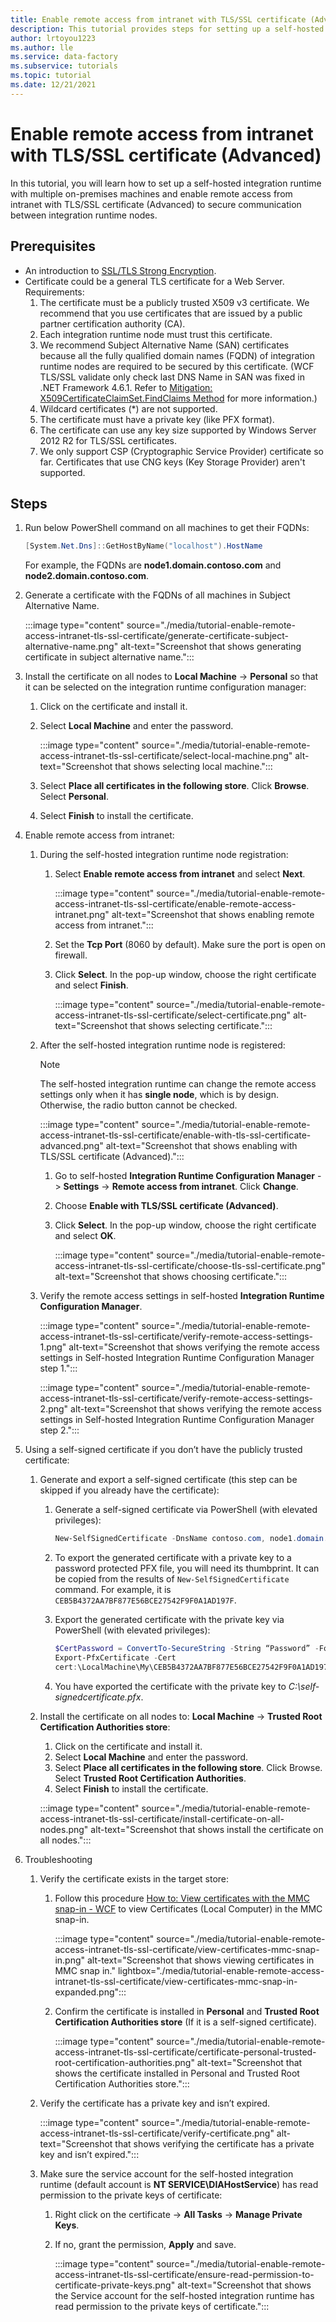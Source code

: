 ```yaml
---
title: Enable remote access from intranet with TLS/SSL certificate (Advanced)
description: This tutorial provides steps for setting up a self-hosted integration runtime with multiple on-premises machines and enabling remote access from intranet with TLS/SSL certificate (Advanced) to secure communication between integration runtime nodes.
author: lrtoyou1223
ms.author: lle
ms.service: data-factory
ms.subservice: tutorials
ms.topic: tutorial
ms.date: 12/21/2021
---
```


# Enable remote access from intranet with TLS/SSL certificate (Advanced)

In this tutorial, you will learn how to set up a self-hosted integration runtime with multiple on-premises machines and enable remote access from intranet with TLS/SSL certificate (Advanced) to secure communication between integration runtime nodes.

## Prerequisites

- An introduction to [SSL/TLS Strong Encryption](https://httpd.apache.org/docs/2.0/ssl/ssl_intro.html).
- Certificate could be a general TLS certificate for a Web Server. Requirements:
    1. The certificate must be a publicly trusted X509 v3 certificate. We recommend that you use certificates that are issued by a public partner certification authority (CA).
    1. Each integration runtime node must trust this certificate.
    1. We recommend Subject Alternative Name (SAN) certificates because all the fully qualified domain names (FQDN) of integration runtime nodes are required to be secured by this certificate. (WCF TLS/SSL validate only check last DNS Name in SAN was fixed in .NET Framework 4.6.1. Refer to [Mitigation: X509CertificateClaimSet.FindClaims Method](/dotnet/framework/migration-guide/mitigation-x509certificateclaimset-findclaims-method?redirectedfrom=MSDN) for more information.)
    1. Wildcard certificates (*) are not supported.
    1. The certificate must have a private key (like PFX format).
    1. The certificate can use any key size supported by Windows Server 2012 R2 for TLS/SSL certificates.
    1. We only support CSP (Cryptographic Service Provider) certificate so far. Certificates that use CNG keys (Key Storage Provider) aren't supported.

## Steps

1. Run below PowerShell command on all machines to get their FQDNs:

    ```Powershell
    [System.Net.Dns]::GetHostByName("localhost").HostName
    ```
    For example, the FQDNs are **node1.domain.contoso.com** and **node2.domain.contoso.com**.

2. Generate a certificate with the FQDNs of all machines in Subject Alternative Name. 

    :::image type="content" source="./media/tutorial-enable-remote-access-intranet-tls-ssl-certificate/generate-certificate-subject-alternative-name.png" alt-text="Screenshot that shows generating certificate in subject alternative name.":::
    
3. Install the certificate on all nodes to **Local Machine** -> **Personal** so that it can be selected on the integration runtime configuration manager:
    1. Click on the certificate and install it.
    1. Select **Local Machine** and enter the password.
    
        :::image type="content" source="./media/tutorial-enable-remote-access-intranet-tls-ssl-certificate/select-local-machine.png" alt-text="Screenshot that shows selecting local machine.":::

    1. Select **Place all certificates in the following store**. Click **Browse**. Select **Personal**.
    1. Select **Finish** to install the certificate.

4. Enable remote access from intranet:
    1. 	During the self-hosted integration runtime node registration:
        1. Select **Enable remote access from intranet** and select **Next**.
        
           :::image type="content" source="./media/tutorial-enable-remote-access-intranet-tls-ssl-certificate/enable-remote-access-intranet.png" alt-text="Screenshot that shows enabling remote access from intranet.":::

        1. Set the **Tcp Port** (8060 by default). Make sure the port is open on firewall.
        1. Click **Select**. In the pop-up window, choose the right certificate and select **Finish**.
        
            :::image type="content" source="./media/tutorial-enable-remote-access-intranet-tls-ssl-certificate/select-certificate.png" alt-text="Screenshot that shows selecting certificate.":::

    1. After the self-hosted integration runtime node is registered:

        > [!Note] 
        > The self-hosted integration runtime can change the remote access settings only when it has **single node**, which is by design. Otherwise, the radio button cannot be checked.
        
        :::image type="content" source="./media/tutorial-enable-remote-access-intranet-tls-ssl-certificate/enable-with-tls-ssl-certificate-advanced.png" alt-text="Screenshot that shows enabling with TLS/SSL certificate (Advanced).":::

        1. Go to self-hosted **Integration Runtime Configuration Manager** -> **Settings** -> **Remote access from intranet**. Click **Change**.
        1. Choose **Enable with TLS/SSL certificate (Advanced)**.
        1. Click **Select**. In the pop-up window, choose the right certificate and select **OK**.

            :::image type="content" source="./media/tutorial-enable-remote-access-intranet-tls-ssl-certificate/choose-tls-ssl-certificate.png" alt-text="Screenshot that shows choosing certificate.":::

    1. Verify the remote access settings in self-hosted **Integration Runtime Configuration Manager**.
    
        :::image type="content" source="./media/tutorial-enable-remote-access-intranet-tls-ssl-certificate/verify-remote-access-settings-1.png" alt-text="Screenshot that shows verifying the remote access settings in Self-hosted Integration Runtime Configuration Manager step 1.":::

        :::image type="content" source="./media/tutorial-enable-remote-access-intranet-tls-ssl-certificate/verify-remote-access-settings-2.png" alt-text="Screenshot that shows verifying the remote access settings in Self-hosted Integration Runtime Configuration Manager step 2.":::

5. Using a self-signed certificate if you don’t have the publicly trusted certificate:
    1. Generate and export a self-signed certificate (this step can be skipped if you already have the certificate):
        1. Generate a self-signed certificate via PowerShell (with elevated privileges):
        
            ```Powershell
            New-SelfSignedCertificate -DnsName contoso.com, node1.domain.contoso.com, node2.domain.contoso.com -Provider "Microsoft Enhanced RSA and AES Cryptographic Provider" -CertStoreLocation cert:\LocalMachine\My
            ```
        1. To export the generated certificate with a private key to a password protected PFX file, you will need its thumbprint. It can be copied from the results of `New-SelfSignedCertificate` command. For example, it is `CEB5B4372AA7BF877E56BCE27542F9F0A1AD197F`.
        1. Export the generated certificate with the private key via PowerShell (with elevated privileges):
        
            ```Powershell
            $CertPassword = ConvertTo-SecureString -String “Password” -Force –AsPlainText
            Export-PfxCertificate -Cert
            cert:\LocalMachine\My\CEB5B4372AA7BF877E56BCE27542F9F0A1AD197F -FilePath C:\self-signedcertificate.pfx -Password $CertPassword            
            ```
        1. You have exported the certificate with the private key to *C:\self-signedcertificate.pfx*.

    1. Install the certificate on all nodes to: **Local Machine** -> **Trusted Root Certification Authorities store**:
        1. Click on the certificate and install it.
        1. Select **Local Machine** and enter the password. 
        1. Select **Place all certificates in the following store**. Click Browse. Select **Trusted Root Certification Authorities**.
        1. Select **Finish** to install the certificate.
        
        :::image type="content" source="./media/tutorial-enable-remote-access-intranet-tls-ssl-certificate/install-certificate-on-all-nodes.png" alt-text="Screenshot that shows install the certificate on all nodes.":::

6. Troubleshooting
    1. Verify the certificate exists in the target store:
        1. Follow this procedure [How to: View certificates with the MMC snap-in - WCF](/dotnet/framework/wcf/feature-details/how-to-view-certificates-with-the-mmc-snap-in#view-certificates-in-the-mmc-snap-in) to view Certificates (Local Computer) in the MMC snap-in.
        
           :::image type="content" source="./media/tutorial-enable-remote-access-intranet-tls-ssl-certificate/view-certificates-mmc-snap-in.png" alt-text="Screenshot that shows viewing certificates in MMC snap in." lightbox="./media/tutorial-enable-remote-access-intranet-tls-ssl-certificate/view-certificates-mmc-snap-in-expanded.png":::

        1. Confirm the certificate is installed in **Personal** and **Trusted Root Certification Authorities store** (If it is a self-signed certificate).

           :::image type="content" source="./media/tutorial-enable-remote-access-intranet-tls-ssl-certificate/certificate-personal-trusted-root-certification-authorities.png" alt-text="Screenshot that shows the certificate installed in Personal and Trusted Root Certification Authorities store.":::

    1. Verify the certificate has a private key and isn’t expired.
    
        :::image type="content" source="./media/tutorial-enable-remote-access-intranet-tls-ssl-certificate/verify-certificate.png" alt-text="Screenshot that shows verifying the certificate has a private key and isn’t expired.":::

    1. Make sure the service account for the self-hosted integration runtime (default account is **NT SERVICE\DIAHostService**) has read permission to the private keys of certificate:
        1. Right click on the certificate -> **All Tasks** -> **Manage Private Keys**.
        1. If no, grant the permission, **Apply** and save.
        
            :::image type="content" source="./media/tutorial-enable-remote-access-intranet-tls-ssl-certificate/ensure-read-permission-to-certificate-private-keys.png" alt-text="Screenshot that shows the Service account for the self-hosted integration runtime has read permission to the private keys of certificate.":::

